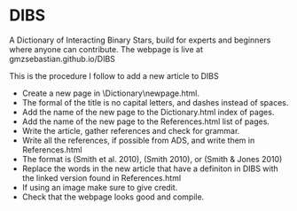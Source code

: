 # DIBS
A Dictionary of Interacting Binary Stars, build for experts and beginners where anyone can contribute. The webpage is live at gmzsebastian.github.io/DIBS

This is the procedure I follow to add a new article to DIBS

- Create a new page in \Dictionary\newpage.html.
- The formal of the title is no capital letters, and dashes instead of spaces.
- Add the name of the new page to the Dictionary.html index of pages.
- Add the name of the new page to the References.html list of pages.
- Write the article, gather references and check for grammar.
- Write all the references, if possible from ADS, and write them in References.html
- The format is (Smith et al. 2010), (Smith 2010), or (Smith & Jones 2010)
- Replace the words in the new article that have a definiton in DIBS with the linked version found in References.html
- If using an image make sure to give credit.
- Check that the webpage looks good and compile.
